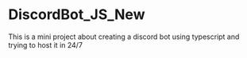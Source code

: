 # DiscordBot_JS_New
This is a mini project about creating a discord bot using typescript and trying to host it in 24/7
